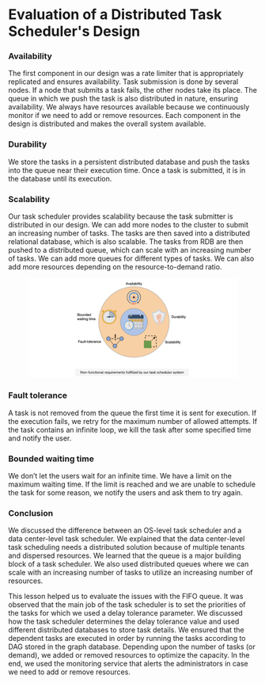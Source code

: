 # Evaluation of a Distributed Task Scheduler's Design

### Availability <a href="#availability-0" id="availability-0"></a>

The first component in our design was a rate limiter that is appropriately replicated and ensures availability. Task submission is done by several nodes. If a node that submits a task fails, the other nodes take its place. The queue in which we push the task is also distributed in nature, ensuring availability. We always have resources available because we continuously monitor if we need to add or remove resources. Each component in the design is distributed and makes the overall system available.

### Durability <a href="#durability-1" id="durability-1"></a>

We store the tasks in a persistent distributed database and push the tasks into the queue near their execution time. Once a task is submitted, it is in the database until its execution.

### Scalability <a href="#scalability-2" id="scalability-2"></a>

Our task scheduler provides scalability because the task submitter is distributed in our design. We can add more nodes to the cluster to submit an increasing number of tasks. The tasks are then saved into a distributed relational database, which is also scalable. The tasks from RDB are then pushed to a distributed queue, which can scale with an increasing number of tasks. We can add more queues for different types of tasks. We can also add more resources depending on the resource-to-demand ratio.

<figure><img src="../.gitbook/assets/Screenshot 2023-09-03 at 2.55.55 AM.png" alt=""><figcaption></figcaption></figure>

### Fault tolerance <a href="#fault-tolerance-0" id="fault-tolerance-0"></a>

A task is not removed from the queue the first time it is sent for execution. If the execution fails, we retry for the maximum number of allowed attempts. If the task contains an infinite loop, we kill the task after some specified time and notify the user.

### Bounded waiting time <a href="#bounded-waiting-time-1" id="bounded-waiting-time-1"></a>

We don’t let the users wait for an infinite time. We have a limit on the maximum waiting time. If the limit is reached and we are unable to schedule the task for some reason, we notify the users and ask them to try again.

### Conclusion <a href="#conclusion-2" id="conclusion-2"></a>

We discussed the difference between an OS-level task scheduler and a data center-level task scheduler. We explained that the data center-level task scheduling needs a distributed solution because of multiple tenants and dispersed resources. We learned that the queue is a major building block of a task scheduler. We also used distributed queues where we can scale with an increasing number of tasks to utilize an increasing number of resources.

This lesson helped us to evaluate the issues with the FIFO queue. It was observed that the main job of the task scheduler is to set the priorities of the tasks for which we used a delay tolerance parameter. We discussed how the task scheduler determines the delay tolerance value and used different distributed databases to store task details. We ensured that the dependent tasks are executed in order by running the tasks according to DAG stored in the graph database. Depending upon the number of tasks (or demand), we added or removed resources to optimize the capacity. In the end, we used the monitoring service that alerts the administrators in case we need to add or remove resources.
